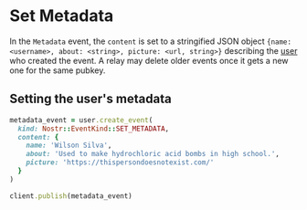 # Set Metadata

In the `Metadata` event, the `content` is set to a stringified JSON object
`{name: <username>, about: <string>, picture: <url, string>}` describing the [user](../core/user) who created the event. A relay may
delete older events once it gets a new one for the same pubkey.

## Setting the user's metadata

```ruby
metadata_event = user.create_event(
  kind: Nostr::EventKind::SET_METADATA,
  content: {
    name: 'Wilson Silva',
    about: 'Used to make hydrochloric acid bombs in high school.',
    picture: 'https://thispersondoesnotexist.com/'
  }
)

client.publish(metadata_event)
```
